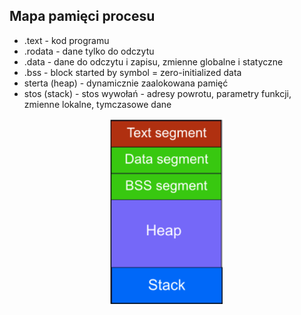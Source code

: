 ## Mapa pamięci procesu

* <!-- .element: class="fragment fade-in" --> .text - kod programu
* <!-- .element: class="fragment fade-in" --> .rodata - dane tylko do odczytu
* <!-- .element: class="fragment fade-in" --> .data - dane do odczytu i zapisu, zmienne globalne i statyczne
* <!-- .element: class="fragment fade-in" --> .bss - block started by symbol = zero-initialized data
* <!-- .element: class="fragment fade-in" --> sterta (heap) - dynamicznie zaalokowana pamięć
* <!-- .element: class="fragment fade-in" --> stos (stack) - stos wywołań - adresy powrotu, parametry funkcji, zmienne lokalne, tymczasowe dane

<p style="text-align: center">
    <img height="300" src="../img/memory.png" alt="memory map" class="plain">
</p>
<!-- .element: class="fragment fade-in" -->
